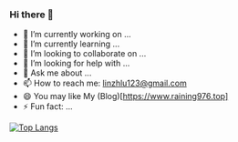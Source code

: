 ### Hi there 👋

- 🔭 I’m currently working on ...
- 🌱 I’m currently learning ...
- 👯 I’m looking to collaborate on ...
- 🤔 I’m looking for help with ...
- 💬 Ask me about ...
- 📫 How to reach me: linzhlu123@gmail.com
- 😄 You may like My (Blog)[https://www.raining976.top]
- ⚡ Fun fact: ...

[![Top Langs](https://github-readme-stats.vercel.app/api/top-langs/?username=yogurt-alpaca&layout=compact)](https://github.com/anuraghazra/github-readme-stats)
